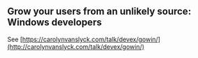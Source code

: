 ## Grow your users from an unlikely source: Windows developers

See [https://carolynvanslyck.com/talk/devex/gowin/](http://carolynvanslyck.com/talk/devex/gowin/)
